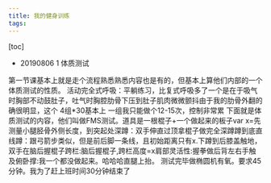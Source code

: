 ```yaml
---
title: 我的健身训练
tags: 
---
```


[toc]

- 20190806 1 体质测试

第一节课基本上就是走个流程熟悉熟悉内容也是有的，但基本上算他们内部的一个体质测试的性质。
活动完全式呼吸：平躺练习，比复式呼吸多了一个是在于吸气时胸部不动鼓肚子，吐气时胸腔肋骨下压到肚子肌肉微微颤抖由于我的肋骨外翻的确很明显，这个 4组*30基本上 一组我只能做个12-15次，控制非常累
下面就是体质测试的内容，他们叫做FMS测试。道具是一根棍子+一个做起来的板子var x=先测量小腿胫骨外侧长度，到突起处深蹲：双手伸直过顶拿棍子做完全深蹲蹲到底直线蹲：跟弓箭步类似，但是前后脚一条线，且初始距离只有x.下蹲到后膝盖触地，双手在脑后握棍子跨栏:脑后握棍子,跨栏高度=x肩部灵活性:握拳做后背左右手触及俯卧撑:我一个都没做起来。哈哈哈直腿上抬。
测试完毕做椭圆机有氧。要求45分钟。我为了赶上班时间30分钟结束了